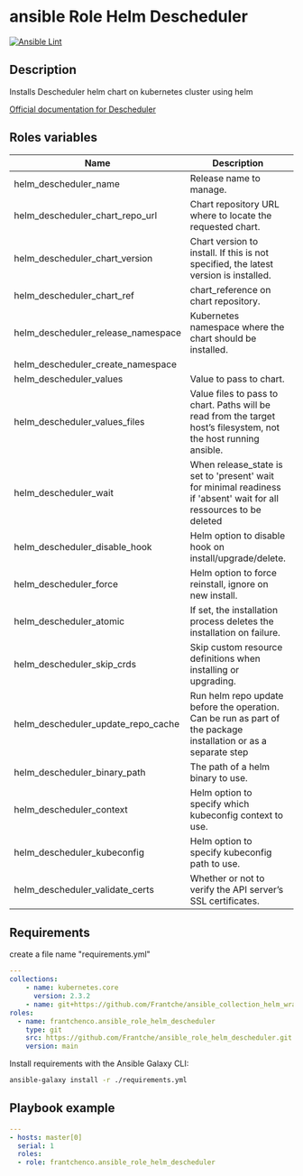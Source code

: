 # ansible Role Helm Descheduler

[![Ansible Lint](https://github.com/Frantche/ansible_role_helm_descheduler/actions/workflows/ansible-lint.yml/badge.svg)](https://github.com/Frantche/ansible_role_helm_descheduler/actions/workflows/ansible-lint.yml)

## Description

Installs Descheduler helm chart on kubernetes cluster using helm

[Official documentation for Descheduler](https://github.com/kubernetes-sigs/descheduler)

## Roles variables

| Name                   | Description                                                                                                         | Value                              |
| ---------------------- | ------------------------------------------------------------------------------------------------------------------- | ---------------------------------- |
| helm_descheduler_name              | Release name to manage.                                                                                             | descheduler                      |
| helm_descheduler_chart_repo_url    | Chart repository URL where to locate the requested chart.                                                           | https://kubernetes-sigs.github.io/descheduler/ |
| helm_descheduler_chart_version     | Chart version to install. If this is not specified, the latest version is installed.                                | latest                            |
| helm_descheduler_chart_ref         | chart_reference on chart repository.                                                                                | descheduler                              |
| helm_descheduler_release_namespace | Kubernetes namespace where the chart should be installed.                                                           | descheduler                    |
| helm_descheduler_create_namespace  |                                                                                                                     | True                               |
| helm_descheduler_values            | Value to pass to chart.                                                                                             | {}                    |
| helm_descheduler_values_files      | Value files to pass to chart. Paths will be read from the target host’s filesystem, not the host running ansible.   | []                                 |
| helm_descheduler_wait              | When release_state is set to 'present' wait for minimal readiness if 'absent' wait for all ressources to be deleted | True                               |
| helm_descheduler_disable_hook      | Helm option to disable hook on install/upgrade/delete.                                                              | "no"                                |
| helm_descheduler_force             | Helm option to force reinstall, ignore on new install.                                                              | "no"                                |
| helm_descheduler_atomic            | If set, the installation process deletes the installation on failure.                                               | "no"                                |
| helm_descheduler_skip_crds         | Skip custom resource definitions when installing or upgrading.                                                      | "no"                                |
| helm_descheduler_update_repo_cache | Run helm repo update before the operation. Can be run as part of the package installation or as a separate step     | "no"                                |
| helm_descheduler_binary_path       | The path of a helm binary to use.                                                                                   | "/usr/local/bin"                   |
| helm_descheduler_context           | Helm option to specify which kubeconfig context to use.                                                             | default                            |
| helm_descheduler_kubeconfig        | Helm option to specify kubeconfig path to use.                                                                      | ~/.kube/config                     |
| helm_descheduler_validate_certs    | Whether or not to verify the API server’s SSL certificates.                                                         | "yes"                              |


## Requirements

create a file name "requirements.yml"
```yaml
---
collections:
    - name: kubernetes.core
      version: 2.3.2
    - name: git+https://github.com/Frantche/ansible_collection_helm_wrapper.git,main
roles:
  - name: frantchenco.ansible_role_helm_descheduler
    type: git
    src: https://github.com/Frantche/ansible_role_helm_descheduler.git
    version: main
```

Install requirements with the Ansible Galaxy CLI:

```bash
ansible-galaxy install -r ./requirements.yml
```

## Playbook example


```yaml
---
- hosts: master[0]
  serial: 1
  roles:
  - role: frantchenco.ansible_role_helm_descheduler
```